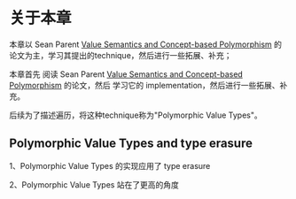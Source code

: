 # 关于本章

本章以 Sean Parent [Value Semantics and Concept-based Polymorphism](https://sean-parent.stlab.cc/papers-and-presentations/#value-semantics-and-concept-based-polymorphism) 的论文为主，学习其提出的technique，然后进行一些拓展、补充；

本章首先 阅读 Sean Parent  [Value Semantics and Concept-based Polymorphism](https://sean-parent.stlab.cc/papers-and-presentations/#value-semantics-and-concept-based-polymorphism) 的论文，然后 学习它的 implementation，然后进行一些拓展、补充。

后续为了描述遍历，将这种technique称为"Polymorphic Value Types"。

## Polymorphic Value Types and type erasure

1、Polymorphic Value Types 的实现应用了 type erasure

2、Polymorphic Value Types 站在了更高的角度